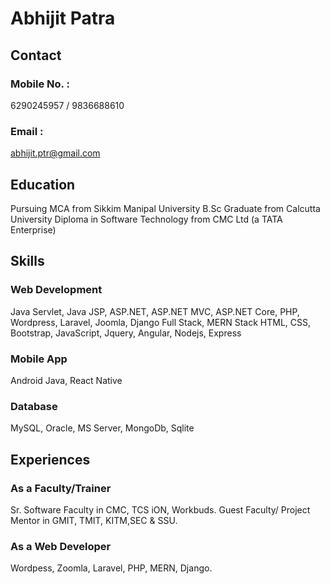 # Abhijit Patra

## Contact

### Mobile No. : 
6290245957 / 9836688610
### Email : 
abhijit.ptr@gmail.com

## Education

Pursuing MCA from Sikkim Manipal University 
B.Sc Graduate from Calcutta University
Diploma in Software Technology from CMC Ltd (a TATA Enterprise)

## Skills

### Web Development

Java Servlet, Java JSP, 
ASP.NET, ASP.NET MVC, ASP.NET Core, 
PHP, Wordpress, Laravel, Joomla,
Django
Full Stack, MERN Stack
HTML, CSS, Bootstrap,
JavaScript, Jquery, Angular, Nodejs, Express

### Mobile App
Android Java, React Native

### Database
MySQL, Oracle, MS Server, MongoDb, Sqlite

## Experiences

### As a Faculty/Trainer
Sr. Software Faculty in CMC, TCS iON, Workbuds.
Guest Faculty/ Project Mentor in GMIT, TMIT, KITM,SEC & SSU.

### As a Web Developer
Wordpess, Zoomla, Laravel, PHP, MERN, Django. 
